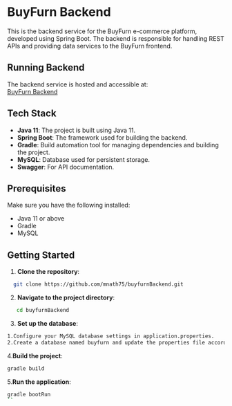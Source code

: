 # BuyFurn Backend

This is the backend service for the BuyFurn e-commerce platform, developed using Spring Boot. The backend is responsible for handling REST APIs and providing data services to the BuyFurn frontend.

## Running Backend

The backend service is hosted and accessible at:  
[BuyFurn Backend](https://8zbr62-8080.ocws.app)

## Tech Stack

- **Java 11**: The project is built using Java 11.
- **Spring Boot**: The framework used for building the backend.
- **Gradle**: Build automation tool for managing dependencies and building the project.
- **MySQL**: Database used for persistent storage.
- **Swagger**: For API documentation.

## Prerequisites

Make sure you have the following installed:

- Java 11 or above
- Gradle
- MySQL

## Getting Started

1. **Clone the repository**:
 ```bash
   git clone https://github.com/mnath75/buyfurnBackend.git
```
2. **Navigate to the project directory**:
```bash
   cd buyfurnBackend
```

3. **Set up the database**:
```bash
1.Configure your MySQL database settings in application.properties.
2.Create a database named buyfurn and update the properties file accordingly.
```
4.**Build the project**:
```bash
gradle build
```

5.**Run the application**:
```bash
gradle bootRun
``
